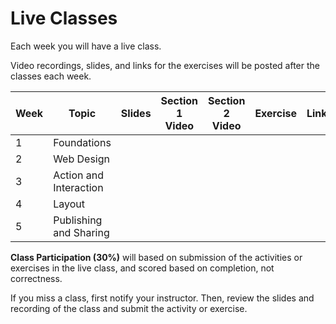 # Live Classes

Each week you will have a live class. 

Video recordings, slides, and links for the exercises will be posted after the classes each week.

| Week | Topic                  |  Slides     | Section 1 Video | Section 2 Video | Exercise  | Link |
|------|------------------------|-------------|-----------------|-----------------|-----------|------|
| 1    | Foundations            |             |                 |                 |           |      |
| 2    | Web Design             |             |                 |                 |           |      |
| 3    | Action and Interaction |             |                 |                 |           |      |
| 4    | Layout                 |             |                 |                 |           |      |
| 5    | Publishing and Sharing |             |                 |                 |           |      |


**Class Participation (30%)** will based on submission of the activities or 
exercises in the live class, and scored based on completion, not correctness.

If you miss a class, first notify your instructor. Then, review the slides and 
recording of the class and submit the activity or exercise.

<!--
[week 1]: https://docs.google.com/presentation/d/1HAIVqEWua21AgygWfN-u9mem7_fSIXs-y7XOlRH3zxc/edit?usp=sharing

-->
